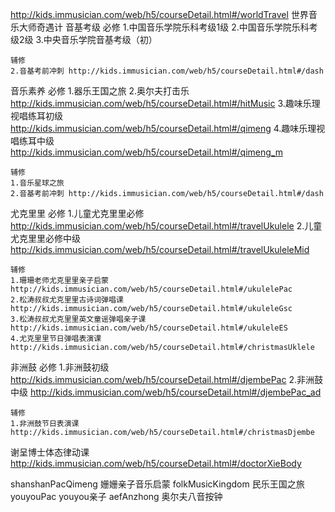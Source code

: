 http://kids.immusician.com/web/h5/courseDetail.html#/worldTravel     世界音乐大师奇遇计
音基考级
    必修
    1.中国音乐学院乐科考级1级 
    2.中国音乐学院乐科考级2级 
    3.中央音乐学院音基考级（初）

    辅修
    2.音基考前冲刺 http://kids.immusician.com/web/h5/courseDetail.html#/dash
音乐素养
    必修
    1.器乐王国之旅
    2.奥尔夫打击乐 http://kids.immusician.com/web/h5/courseDetail.html#/hitMusic
    3.趣味乐理视唱练耳初级  http://kids.immusician.com/web/h5/courseDetail.html#/qimeng
    4.趣味乐理视唱练耳中级  http://kids.immusician.com/web/h5/courseDetail.html#/qimeng_m

    辅修
    1.音乐星球之旅 
    2.音基考前冲刺 http://kids.immusician.com/web/h5/courseDetail.html#/dash
尤克里里
    必修
    1.儿童尤克里里必修  http://kids.immusician.com/web/h5/courseDetail.html#/travelUkulele
    2.儿童尤克里里必修中级  http://kids.immusician.com/web/h5/courseDetail.html#/travelUkuleleMid
    
    辅修
    1.珊珊老师尤克里里亲子启蒙 http://kids.immusician.com/web/h5/courseDetail.html#/ukulelePac
    2.松涛叔叔尤克里里古诗词弹唱课 http://kids.immusician.com/web/h5/courseDetail.html#/ukuleleGsc
    3.松涛叔叔尤克里里英文童谣弹唱亲子课 http://kids.immusician.com/web/h5/courseDetail.html#/ukuleleES
    4.尤克里里节日弹唱表演课 http://kids.immusician.com/web/h5/courseDetail.html#/christmasUklele
非洲鼓
    必修
    1.非洲鼓初级 http://kids.immusician.com/web/h5/courseDetail.html#/djembePac
    2.非洲鼓中级 http://kids.immusician.com/web/h5/courseDetail.html#/djembePac_ad

    辅修
    1.非洲鼓节日表演课 http://kids.immusician.com/web/h5/courseDetail.html#/christmasDjembe

谢呈博士体态律动课
http://kids.immusician.com/web/h5/courseDetail.html#/doctorXieBody

shanshanPacQimeng 
姗姗亲子音乐启蒙
folkMusicKingdom
民乐王国之旅
youyouPac
youyou亲子
aefAnzhong
奥尔夫八音按钟